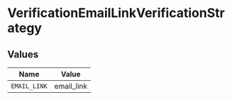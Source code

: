 # VerificationEmailLinkVerificationStrategy


## Values

| Name         | Value        |
| ------------ | ------------ |
| `EMAIL_LINK` | email_link   |